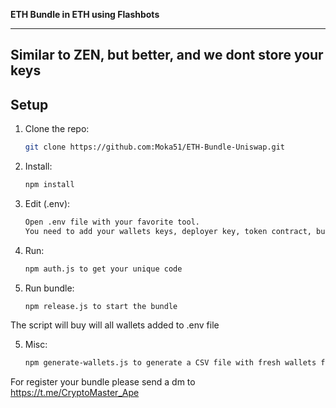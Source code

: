

**ETH Bundle in ETH using Flashbots**

---

Similar to ZEN, but better, and we dont store your keys 
---

## Setup

1. Clone the repo:
   ```bash
   git clone https://github.com:Moka51/ETH-Bundle-Uniswap.git

2. Install:
   ```bash
   npm install 

3. Edit (.env):
   ```bash
   Open .env file with your favorite tool. 
   You need to add your wallets keys, deployer key, token contract, buy amount and decimals

4. Run:
   ```bash
   npm auth.js to get your unique code 


5. Run bundle:
   ```bash
   npm release.js to start the bundle
The script will buy will all wallets added to .env file

5. Misc:
   ```bash
   npm generate-wallets.js to generate a CSV file with fresh wallets for the bundle


For register your bundle please send a dm to https://t.me/CryptoMaster_Ape




 

